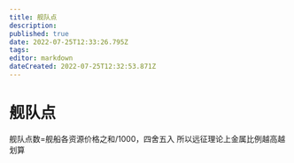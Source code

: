 ```yaml
---
title: 舰队点
description: 
published: true
date: 2022-07-25T12:33:26.795Z
tags: 
editor: markdown
dateCreated: 2022-07-25T12:32:53.871Z
---
```


# 舰队点
舰队点数=舰船各资源价格之和/1000，四舍五入
所以远征理论上金属比例越高越划算
